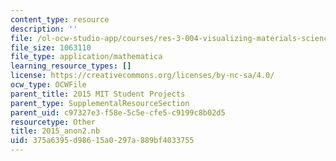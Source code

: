 ```yaml
---
content_type: resource
description: ''
file: /ol-ocw-studio-app/courses/res-3-004-visualizing-materials-science-fall-2017/375a6395d98615a0297a889bf4033755_2015_anon2.nb
file_size: 1063110
file_type: application/mathematica
learning_resource_types: []
license: https://creativecommons.org/licenses/by-nc-sa/4.0/
ocw_type: OCWFile
parent_title: 2015 MIT Student Projects
parent_type: SupplementalResourceSection
parent_uid: c97327e3-f58e-5c5e-cfe5-c9199c8b02d5
resourcetype: Other
title: 2015_anon2.nb
uid: 375a6395-d986-15a0-297a-889bf4033755
---
```

